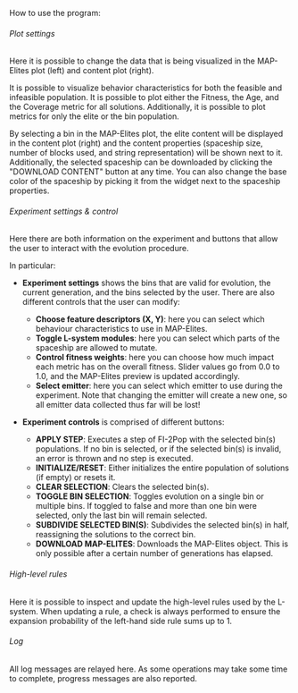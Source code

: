 How to use the program:
###### Plot settings
Here it is possible to change the data that is being visualized in the MAP-Elites plot (left) and content plot (right).

It is possible to visualize behavior characteristics for both the feasible and infeasible population. It is possible to plot either the Fitness, the Age, and the Coverage metric for all solutions. Additionally, it is possible to plot metrics for only the elite or the bin population.

By selecting a bin in the MAP-Elites plot, the elite content will be displayed in the content plot (right) and the content properties (spaceship size, number of blocks used, and string representation) will be shown next to it. Additionally, the selected spaceship can be downloaded by clicking the "DOWNLOAD CONTENT" button at any time. You can also change the base color of the spaceship by picking it from the widget next to the spaceship properties.

###### Experiment settings & control
Here there are both information on the experiment and buttons that allow the user to interact with the evolution procedure.

In particular:
- **Experiment settings** shows the bins that are valid for evolution, the current generation, and the bins selected by the user. There are also different controls that the user can modify:
    - **Choose feature descriptors (X, Y)**: here you can select which behaviour characteristics to use in MAP-Elites.
    - **Toggle L-system modules**: here you can select which parts of the spaceship are allowed to mutate.
    - **Control fitness weights**: here you can choose how much impact each metric has on the overall fitness. Slider values go from 0.0 to 1.0, and the MAP-Elites preview is updated accordingly.
    - **Select emitter**: here you can select which emitter to use during the experiment. Note that changing the emitter will create a new one, so all emitter data collected thus far will be lost!

- **Experiment controls** is comprised of different buttons:
    - **APPLY STEP**: Executes a step of FI-2Pop with the selected bin(s) populations. If no bin is selected, or if the selected bin(s) is invalid, an error is thrown and no step is executed.
    - **INITIALIZE/RESET**: Either initializes the entire population of solutions (if empty) or resets it.
    - **CLEAR SELECTION**: Clears the selected bin(s).
    - **TOGGLE BIN SELECTION**: Toggles evolution on a single bin or multiple bins. If toggled to false and more than one bin were selected, only the last bin will remain selected.
    - **SUBDIVIDE SELECTED BIN(S)**: Subdivides the selected bin(s) in half, reassigning the solutions to the correct bin.
    - **DOWNLOAD MAP-ELITES**: Downloads the MAP-Elites object. This is only possible after a certain number of generations has elapsed.

###### High-level rules
Here it is possible to inspect and update the high-level rules used by the L-system. When updating a rule, a check is always performed to ensure the expansion probability of the left-hand side rule sums up to 1.

###### Log
All log messages are relayed here. As some operations may take some time to complete, progress messages are also reported.